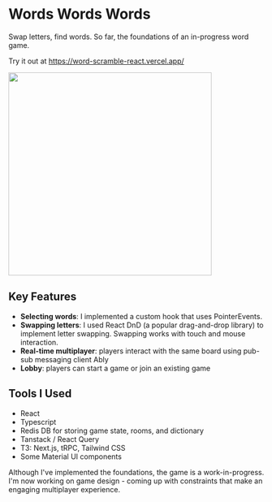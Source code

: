 # Words Words Words

Swap letters, find words. So far, the foundations of an in-progress word game.

Try it out at https://word-scramble-react.vercel.app/

<a href="https://word-scramble-react.vercel.app/"><img src="https://github-production-user-asset-6210df.s3.amazonaws.com/983004/277568274-416165ca-ca55-4b43-9e86-92136934117d.png?X-Amz-Algorithm=AWS4-HMAC-SHA256&X-Amz-Credential=AKIAIWNJYAX4CSVEH53A%2F20231024%2Fus-east-1%2Fs3%2Faws4_request&X-Amz-Date=20231024T063716Z&X-Amz-Expires=300&X-Amz-Signature=da4c320a779085eb32a7776bc68f3b8f8f16f139c31ed93bc6e536af3a957ab5&X-Amz-SignedHeaders=host&actor_id=983004&key_id=0&repo_id=666283370" width="400"/></a>

## Key Features
- **Selecting words**: I implemented a custom hook that uses PointerEvents.
- **Swapping letters**: I used React DnD (a popular drag-and-drop library) to implement letter swapping. Swapping works with touch and mouse interaction.
- **Real-time multiplayer**: players interact with the same board using pub-sub messaging client Ably
- **Lobby**: players can start a game or join an existing game

## Tools I Used
- React
- Typescript
- Redis DB for storing game state, rooms, and dictionary
- Tanstack / React Query
- T3: Next.js, tRPC, Tailwind CSS
- Some Material UI components

Although I've implemented the foundations, the game is a work-in-progress. I'm now working on game design - coming up with constraints that make an engaging multiplayer experience.
